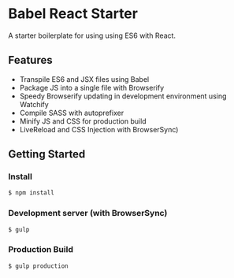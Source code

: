 # Babel React Starter

A starter boilerplate for using using ES6 with React.

## Features
- Transpile ES6 and JSX files using Babel
- Package JS into a single file with Browserify
- Speedy Browserify updating in development environment using Watchify
- Compile SASS with autoprefixer
- Minify JS and CSS for production build
- LiveReload and CSS Injection with BrowserSync)

## Getting Started
### Install
```sh
$ npm install
```

### Development server (with BrowserSync)
```sh
$ gulp
```

### Production Build
```sh
$ gulp production
```
